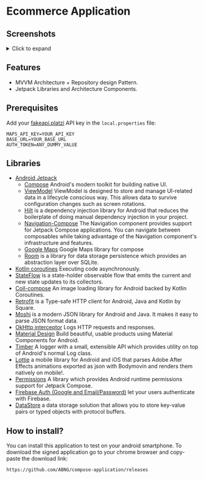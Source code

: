  # Ecommerce Application

## Screenshots
<details>
 <summary>Click to expand</summary>

<div><video src="https://github.com/ABNG/compose-application/assets/44497582/073f5653-33a9-43a9-9021-8f11bceae20f" /></div>
<div><video src="https://github.com/ABNG/compose-application/assets/44497582/0c2524ed-f063-4cc3-8821-17be6970791d" /></div>
</details>


 ## Features
 * MVVM Architecture + Repository design Pattern.
 * Jetpack Libraries and Architecture Components.
 
 ## Prerequisites
 
 Add your [fakeapi.platzi](https://fakeapi.platzi.com/en/rest/introduction) API key in the `local.properties` file:
 ```
 MAPS_API_KEY=YOUR_API_KEY
 BASE_URL=YOUR_BASE_URL
 AUTH_TOKEN=ANY_DUMMY_VALUE
 ```
 
 ## Libraries
 * [Android Jetpack](https://developer.android.com/jetpack)
    * [Compose](https://developer.android.com/jetpack/compose) Android's modern toolkit for building native UI.
    * [ViewModel](https://developer.android.com/topic/libraries/architecture/viewmodel) ViewModel is designed to store and manage UI-related data in a lifecycle conscious way. This allows data to survive configuration changes such as screen rotations.
    * [Hilt](https://developer.android.com/training/dependency-injection/hilt-android) is a dependency injection library for Android that reduces the boilerplate of doing manual dependency injection in your project.
    * [Navigation-Compose](https://developer.android.com/jetpack/compose/navigation/) The Navigation component provides support for Jetpack Compose applications. You can navigate between composables while taking advantage of the Navigation component's infrastructure and features.
    * [Google Maps](https://developers.google.com/maps/documentation/android-sdk/maps-compose) Google Maps library for compose
    * [Room](https://developer.android.com/topic/libraries/architecture/room) is a library for data storage persistence which provides an abstraction layer over SQLite.
 * [Kotlin coroutines](https://developer.android.com/kotlin/coroutines) Executing code asynchronously.
 * [StateFlow](https://developer.android.com/kotlin/flow/stateflow-and-sharedflow) is a state-holder observable flow that emits the current and new state updates to its collectors.
 * [Coil-compose](https://coil-kt.github.io/coil/compose/) An image loading library for Android backed by Kotlin Coroutines.
 * [Retrofit](https://square.github.io/retrofit/) is a Type-safe HTTP client for Android, Java and Kotlin by Square.
 * [Moshi](https://github.com/square/moshi) is a modern JSON library for Android and Java. It makes it easy to parse JSON format data.
 * [OkHttp interceptor](https://github.com/square/okhttp/tree/master/okhttp-logging-interceptor) Logs HTTP requests and responses.
 * [Material Design](https://material.io/develop/android/) Build beautiful, usable products using Material Components for Android.
 * [Timber](https://github.com/JakeWharton/timber) A logger with a small, extensible API which provides utility on top of Android's normal Log class.
 * [Lottie](https://github.com/airbnb/lottie-android) a mobile library for Android and iOS that parses Adobe After Effects animations exported as json with Bodymovin and renders them natively on mobile!.
 * [Permissions](https://google.github.io/accompanist/permissions/) A library which provides Android runtime permissions support for Jetpack Compose.
 * [Firebase Auth (Google and Email/Password)](https://firebase.google.com/docs/auth)  let your users authenticate with Firebase.
 * [DataStore](https://developer.android.com/topic/libraries/architecture/datastore) a data storage solution that allows you to store key-value pairs or typed objects with protocol buffers.

## How to install?

You can install this application to test on your android smartphone. To download the signed application go to your chrome browser and copy-paste the download link:

```
https://github.com/ABNG/compose-application/releases
```
